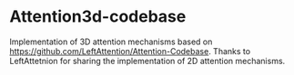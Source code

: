 # Attention3d-codebase
Implementation of 3D attention mechanisms based on https://github.com/LeftAttention/Attention-Codebase. Thanks to LeftAttetnion for sharing the implementation of 2D attention mechanisms.
